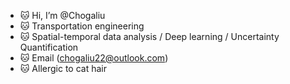 - 🐱 Hi, I’m @Chogaliu
- 🐱 Transportation engineering
- 🐱 Spatial-temporal data analysis / Deep learning / Uncertainty Quantification
- 🐱 Email (chogaliu22@outlook.com)
- 🐱 Allergic to cat hair

<!---
Chogaliu/Chogaliu is a ✨ special ✨ repository because its `README.md` (this file) appears on your GitHub profile.
You can click the Preview link to take a look at your changes.
--->
